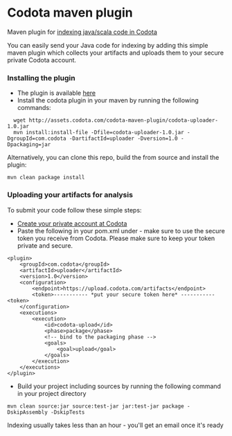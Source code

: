 # Codota maven plugin
Maven plugin for [indexing java/scala code in Codota](https://www.codota.com/index-your-repo)

You can easily send your Java code for indexing by adding this simple maven plugin which collects your artifacts and uploads them to your secure private Codota account.

### Installing the plugin
* The plugin is available [here](http://assets.codota.com/codota-maven-plugin/codota-uploader-1.0.jar) 
* Install the codota plugin in your maven by running the following commands:
```
  wget http://assets.codota.com/codota-maven-plugin/codota-uploader-1.0.jar
  mvn install:install-file -Dfile=codota-uploader-1.0.jar -DgroupId=com.codota -DartifactId=uploader -Dversion=1.0 -Dpackaging=jar
```

Alternatively, you can clone this repo, build the from source and install the plugin:

    mvn clean package install

### Uploading your artifacts for analysis
To submit your code follow these simple steps:
* [Create your private account at Codota](https://www.codota.com/submit-repo/maven)
* Paste the following in your pom.xml under <plugins> - make sure to use the secure token you receive from Codota. Please make sure to keep your token private and secure.
```
<plugin>
    <groupId>com.codota</groupId>
    <artifactId>uploader</artifactId>
    <version>1.0</version>
    <configuration>
        <endpoint>https://upload.codota.com/artifacts</endpoint>
        <token>----------- *put your secure token here* -----------<token>
    </configuration>
    <executions>
        <execution>
            <id>codota-upload</id>
            <phase>package</phase>
            <!-- bind to the packaging phase -->
            <goals>
                <goal>upload</goal>
            </goals>
        </execution>
    </executions>
</plugin>
```
* Build your project including sources by running the following command in your project directory
```
mvn clean source:jar source:test-jar jar:test-jar package -DskipAssembly -DskipTests
```
  Indexing usually takes less than an hour - you'll get an email once it's ready
